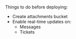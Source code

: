 Things to do before deploying:
- Create attachments bucket
- Enable real-time updates on:
  - Messages
  - Tickets
